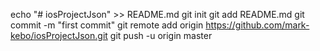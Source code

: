 echo "# iosProjectJson" >> README.md
git init
git add README.md
git commit -m "first commit"
git remote add origin https://github.com/mark-kebo/iosProjectJson.git
git push -u origin master
